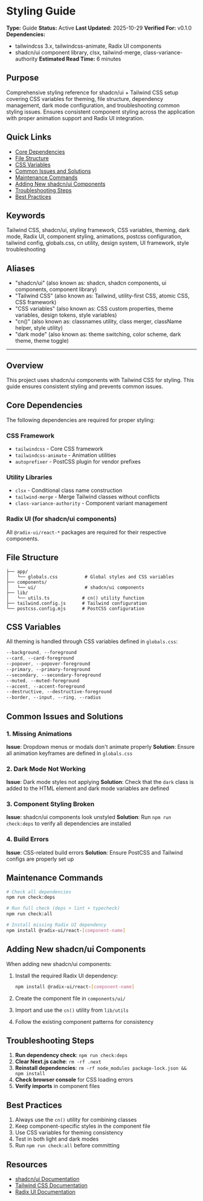 # Styling Guide

**Type:** Guide
**Status:** Active
**Last Updated:** 2025-10-29
**Verified For:** v0.1.0
**Dependencies:**
- tailwindcss 3.x, tailwindcss-animate, Radix UI components
- shadcn/ui component library, clsx, tailwind-merge, class-variance-authority
**Estimated Read Time:** 6 minutes

## Purpose
Comprehensive styling reference for shadcn/ui + Tailwind CSS setup covering CSS variables for theming, file structure, dependency management, dark mode configuration, and troubleshooting common styling issues. Ensures consistent component styling across the application with proper animation support and Radix UI integration.

## Quick Links
- [Core Dependencies](#core-dependencies)
- [File Structure](#file-structure)
- [CSS Variables](#css-variables)
- [Common Issues and Solutions](#common-issues-and-solutions)
- [Maintenance Commands](#maintenance-commands)
- [Adding New shadcn/ui Components](#adding-new-shadcnui-components)
- [Troubleshooting Steps](#troubleshooting-steps)
- [Best Practices](#best-practices)

## Keywords
Tailwind CSS, shadcn/ui, styling framework, CSS variables, theming, dark mode, Radix UI, component styling, animations, postcss configuration, tailwind config, globals.css, cn utility, design system, UI framework, style troubleshooting

## Aliases
- "shadcn/ui" (also known as: shadcn, shadcn components, ui components, component library)
- "Tailwind CSS" (also known as: Tailwind, utility-first CSS, atomic CSS, CSS framework)
- "CSS variables" (also known as: CSS custom properties, theme variables, design tokens, style variables)
- "cn()" (also known as: classnames utility, class merger, className helper, style utility)
- "dark mode" (also known as: theme switching, color scheme, dark theme, theme toggle)

---

## Overview

This project uses shadcn/ui components with Tailwind CSS for styling. This guide ensures consistent styling and prevents common issues.

## Core Dependencies

The following dependencies are required for proper styling:

### CSS Framework
- `tailwindcss` - Core CSS framework
- `tailwindcss-animate` - Animation utilities
- `autoprefixer` - PostCSS plugin for vendor prefixes

### Utility Libraries
- `clsx` - Conditional class name construction
- `tailwind-merge` - Merge Tailwind classes without conflicts
- `class-variance-authority` - Component variant management

### Radix UI (for shadcn/ui components)
All `@radix-ui/react-*` packages are required for their respective components.

## File Structure

```
├── app/
│   └── globals.css          # Global styles and CSS variables
├── components/
│   └── ui/                  # shadcn/ui components
├── lib/
│   └── utils.ts            # cn() utility function
├── tailwind.config.js      # Tailwind configuration
└── postcss.config.mjs      # PostCSS configuration
```

## CSS Variables

All theming is handled through CSS variables defined in `globals.css`:

```css
--background, --foreground
--card, --card-foreground
--popover, --popover-foreground
--primary, --primary-foreground
--secondary, --secondary-foreground
--muted, --muted-foreground
--accent, --accent-foreground
--destructive, --destructive-foreground
--border, --input, --ring, --radius
```

## Common Issues and Solutions

### 1. Missing Animations
**Issue**: Dropdown menus or modals don't animate properly
**Solution**: Ensure all animation keyframes are defined in `globals.css`

### 2. Dark Mode Not Working
**Issue**: Dark mode styles not applying
**Solution**: Check that the `dark` class is added to the HTML element and dark mode variables are defined

### 3. Component Styling Broken
**Issue**: shadcn/ui components look unstyled
**Solution**: Run `npm run check:deps` to verify all dependencies are installed

### 4. Build Errors
**Issue**: CSS-related build errors
**Solution**: Ensure PostCSS and Tailwind configs are properly set up

## Maintenance Commands

```bash
# Check all dependencies
npm run check:deps

# Run full check (deps + lint + typecheck)
npm run check:all

# Install missing Radix UI dependency
npm install @radix-ui/react-[component-name]
```

## Adding New shadcn/ui Components

When adding new shadcn/ui components:

1. Install the required Radix UI dependency:
   ```bash
   npm install @radix-ui/react-[component-name]
   ```

2. Create the component file in `components/ui/`

3. Import and use the `cn()` utility from `lib/utils`

4. Follow the existing component patterns for consistency

## Troubleshooting Steps

1. **Run dependency check**: `npm run check:deps`
2. **Clear Next.js cache**: `rm -rf .next`
3. **Reinstall dependencies**: `rm -rf node_modules package-lock.json && npm install`
4. **Check browser console** for CSS loading errors
5. **Verify imports** in component files

## Best Practices

1. Always use the `cn()` utility for combining classes
2. Keep component-specific styles in the component file
3. Use CSS variables for theming consistency
4. Test in both light and dark modes
5. Run `npm run check:all` before committing

## Resources

- [shadcn/ui Documentation](https://ui.shadcn.com)
- [Tailwind CSS Documentation](https://tailwindcss.com)
- [Radix UI Documentation](https://radix-ui.com)